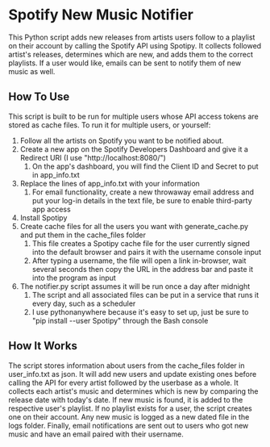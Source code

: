 Spotify New Music Notifier
==================

This Python script adds new releases from artists users follow to a playlist on their account by calling the Spotify API using Spotipy. It collects followed artist's releases, determines which are new, and adds them to the correct playlists. If a user would like, emails can be sent to notify them of new music as well.

## How To Use

This script is built to be run for multiple users whose API access tokens are stored as cache files.
To run it for multiple users, or yourself:

1. Follow all the artists on Spotify you want to be notified about.
2. Create a new app on the Spotify Developers Dashboard and give it a Redirect URI (I use "http://localhost:8080/")
	1. On the app's dashboard, you will find the Client ID and Secret to put in app_info.txt
3. Replace the lines of app_info.txt with your information
	1. For email functionality, create a new throwaway email address and put your log-in details in the text file, be sure to enable third-party app access
4. Install Spotipy
5. Create cache files for all the users you want with generate_cache.py and put them in the cache_files folder
	1. This file creates a Spotipy cache file for the user currently signed into the default browser and pairs it with the username console input
	2. After typing a username, the file will open a link in-browser, wait several seconds then copy the URL in the address bar and paste it into the program as input
6. The notifier.py script assumes it will be run once a day after midnight
	1. The script and all associated files can be put in a service that runs it every day, such as a scheduler
	2. I use pythonanywhere because it's easy to set up, just be sure to "pip install --user Spotipy" through the Bash console

## How It Works

The script stores information about users from the cache_files folder in user_info.txt as json. It will add new users and update existing ones before calling the API for every artist followed by the userbase as a whole. It collects each artist's music and determines which is new by comparing the release date with today's date. If new music is found, it is added to the respective user's playlist. If no playlist exists for a user, the script creates one on their account. Any new music is logged as a new dated file in the logs folder. Finally, email notifications are sent out to users who got new music and have an email paired with their username.